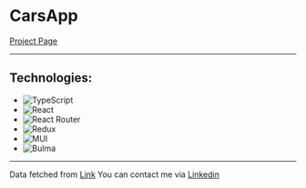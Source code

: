 # CarsApp

[Project Page](https://vadkol.github.io/CarsApp/)

<hr />

## Technologies:
  - ![TypeScript](https://img.shields.io/badge/typescript-%23007ACC.svg?style=for-the-badge&logo=typescript&logoColor=white)
  - ![React](https://img.shields.io/badge/react-%2320232a.svg?style=for-the-badge&logo=react&logoColor=%2361DAFB)
  - ![React Router](https://img.shields.io/badge/React_Router-CA4245?style=for-the-badge&logo=react-router&logoColor=white)
  - ![Redux](https://img.shields.io/badge/redux-%23593d88.svg?style=for-the-badge&logo=redux&logoColor=white)
  - ![MUI](https://img.shields.io/badge/MUI-%230081CB.svg?style=for-the-badge&logo=mui&logoColor=white)
  - ![Bulma](https://img.shields.io/badge/bulma-00D0B1?style=for-the-badge&logo=bulma&logoColor=white)

<hr />

Data fetched from [Link](https://myfakeapi.com/api/cars/)
You can contact me via [Linkedin](https://www.linkedin.com/in/vadym-kolomiiets-ua/)

